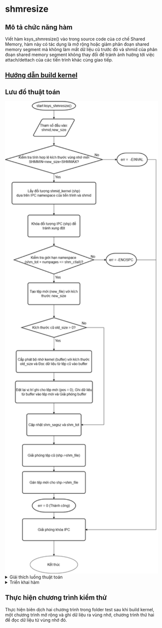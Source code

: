 # shmresize
## Mô tả chức năng hàm
Viết hàm ksys_shmresize() vào trong source code của cơ chế Shared Memory, hàm này có tác dụng là mở rộng hoặc giảm phân đoạn shared memory segment mà không làm mất dữ liệu cũ trước đó và shmid của phân đoạn shared memory segment không thay đổi để tránh ảnh hưởng tới việc attach/dettach của các tiến trình khác cùng giao tiếp.
## [Hướng dẫn build kernel](build_kernel.md)
## Lưu đồ thuật toán
<img src="images/flowchart.png" alt="Flowchart Image" width="500">
<details>
  <summary>Giải thích luồng thuật toán</summary>
  # Quy Trình Hoạt Động của Hàm `ksys_shmresize`

1. **Bắt đầu**: Hàm `ksys_shmresize` bắt đầu.
2. **Kiểm tra `new_size`**: Kiểm tra xem `new_size` có nằm trong giới hạn cho phép hay không. Nếu không, trả về lỗi `-EINVAL`.
3. **Lấy đối tượng `shmid_kernel`**: Lấy cấu trúc `shmid_kernel` tương ứng với `shmid`. Nếu không lấy được, trả về lỗi.
4. **Khóa đối tượng IPC**: Khóa đối tượng để tránh truy cập đồng thời.
5. **Kiểm tra giới hạn namespace**: Kiểm tra xem việc thay đổi kích thước có vượt quá giới hạn của namespace hay không. Nếu có, trả về lỗi `-ENOSPC`.
6. **Tạo tệp mới**: Tạo một tệp mới với kích thước `new_size`. Nếu thất bại, trả về lỗi.
7. **`old_size > 0?`**: Kiểm tra xem có dữ liệu cũ cần sao chép hay không.
8. **Cấp phát bộ nhớ**: Cấp phát bộ nhớ kernel cho bộ đệm tạm thời. Nếu thất bại, trả về lỗi `-ENOMEM`.
9. **Đọc dữ liệu**: Đọc dữ liệu từ tệp cũ vào bộ đệm. Nếu thất bại, giải phóng bộ nhớ và tệp mới, sau đó trả về lỗi.
10. **Đặt lại vị trí ghi**: Đặt lại vị trí ghi cho tệp mới về 0.
11. **Ghi dữ liệu**: Ghi dữ liệu từ bộ đệm vào tệp mới. Nếu thất bại, giải phóng bộ nhớ và tệp mới, sau đó trả về lỗi.
12. **Giải phóng bộ nhớ**: Giải phóng bộ nhớ đã cấp phát cho bộ đệm.
13. **Cập nhật thông tin**: Cập nhật kích thước (`shm_segsz`) và tổng số trang sử dụng (`shm_tot`).
14. **Giải phóng tệp cũ**: Giải phóng tệp cũ.
15. **Gán tệp mới**: Gán tệp mới cho `shp->shm_file`.
16. **Giải phóng khóa IPC**: Giải phóng khóa.
17. **Trả về 0 (thành công)**: Hàm kết thúc thành công.

</details>
<details>
  <summary>Triển khai hàm</summary>
Trước tiên ta phải tải mã nguồn nhân linux về để chỉnh sửa mã nguồn, sau đó sẽ tiến hành build lại kernel sau đó áp dụng kernel mới để kiểm tra hoạt động của hàm mới.
  
Sau đó ta phải viết thêm hàm shmresize với yêu cầu xác định như trên vào trong file mã nguồn của shared memory ipc là 'ipc/shm.c' để hàm có thể hoạt động. Hàm này sẽ hoạt động ở dưới nhân kernel của linux, vì vậy cần khai báo System call tương ứng và khai báo vào Syscall table để có thể gọi từ user space. Bằng việc sử dụng system call number ta có thể sử dụng trực tiếp hàm từ user space bằng việc khai báo thêm thư việt &lt;syscalls.h&gt; thay vì thêm hàm đó vào các thư viện tiêu chuẩn của C.
```bash
#include <linux/slab.h>   // For kmalloc and kfree
#include <linux/mm.h>   // For memory management functions
#include <linux/hugetlb.h>
#include <linux/shm.h>
#include <uapi/linux/shm.h>
#include <linux/init.h>
#include <linux/file.h>
#include <linux/mman.h>
#include <linux/shmem_fs.h>
#include <linux/security.h>
#include <linux/syscalls.h> // For system calls
#include <linux/audit.h>
#include <linux/capability.h>
#include <linux/ptrace.h>
#include <linux/seq_file.h>
#include <linux/rwsem.h>
#include <linux/nsproxy.h>
#include <linux/mount.h>
#include <linux/ipc_namespace.h>
#include <linux/rhashtable.h>
#include <linux/fs.h> // For file operations
#include <linux/fcntl.h>
#include <linux/uaccess.h>
#include <linux/pagemap.h>
#include <linux/rmap.h>
#include <linux/errno.h>
#include “util.h”

// Function to resize the shared memory segment and keep old data
long ksys_shmresize(int shmid, size_t new_size) {
    struct ipc_namespace *ns = current->nsproxy->ipc_ns;
    struct shmid_kernel *shp;
    struct file *new_file;
    loff_t pos = 0;
    ssize_t err;
    size_t old_size;
    size_t numpages = (new_size + PAGE_SIZE - 1) >> PAGE_SHIFT;

    // Basic size validation
    if (new_size < SHMMIN || new_size > ns->shm_ctlmax)
        return -EINVAL;

    // Obtain the shared memory segment object and lock it
    shp = shm_obtain_object_check(ns, shmid);
    if (IS_ERR(shp))
        return PTR_ERR(shp);

    ipc_lock_object(&shp->shm_perm);

    // Verify that the new size does not exceed namespace limits
    if (ns->shm_tot - (shp->shm_segsz >> PAGE_SHIFT) + numpages > ns->shm_ctlall) {
        err = -ENOSPC;
        goto unlock;
    }

    // Create a new file for the resized segment
    new_file = shmem_kernel_file_setup("SYSV_SHMRESIZE", new_size, 0);
    if (IS_ERR(new_file)) {
        err = PTR_ERR(new_file);
        goto unlock;
    }

    // Allocate a temporary buffer to hold old data for copying
    old_size = shp->shm_segsz;
    if (old_size > 0) {
        char *buffer = kmalloc(old_size, GFP_KERNEL);
        if (!buffer) {
            err = -ENOMEM;
            fput(new_file);
            goto unlock;
        }

        // Read data from the old file into the buffer
        err = kernel_read(shp->shm_file, buffer, old_size, &pos);
        if (err < 0) {
            kfree(buffer);
            fput(new_file);
            goto unlock;
        }

        // Reset position for the new file
        pos = 0;

        // Write data from the buffer to the new file
        err = kernel_write(new_file, buffer, old_size, &pos);
        kfree(buffer);

        if (err < 0) {
            fput(new_file);
            goto unlock;
        }
    }

    // Update the segment's total and size
    ns->shm_tot = ns->shm_tot - (shp->shm_segsz >> PAGE_SHIFT) + numpages;
    shp->shm_segsz = new_size;

    // Release the old file and replace it with the new one
    fput(shp->shm_file);
    shp->shm_file = new_file;

    err = 0;  // Success

unlock:
    ipc_unlock_object(&shp->shm_perm);
    return err;
}

// System call definition for user-space access
SYSCALL_DEFINE2(shmresize, int, shmid, size_t, new_size) {
    return ksys_shmresize(shmid, new_size);
}

```
  <details>
  <summary># Giải thích chi tiết hơn về một số phần quan trọng</summary>

- **numpages = (new_size + PAGE_SIZE - 1) >> PAGE_SHIFT;**: Đoạn code này tính toán số trang bộ nhớ cần thiết để chứa new_size byte. PAGE_SIZE là kích thước của một trang bộ nhớ (thường là 4KB). PAGE_SHIFT là số bit cần dịch phải để chia cho PAGE_SIZE (ví dụ: nếu PAGE_SIZE là 4096 (2^12), thì PAGE_SHIFT là 12). Việc cộng PAGE_SIZE - 1 trước khi dịch phải đảm bảo rằng kết quả được làm tròn lên. Ví dụ: nếu new_size là 4097 byte, thì cần 2 trang.
    
- **shmem_kernel_file_setup("SYSV_SHMRESIZE", new_size, 0);**: Hàm này tạo một tệp tin ẩn danh trong kernel, được sử dụng để lưu trữ dữ liệu của shared memory segment. Tham số đầu tiên là tên (chỉ để debug), tham số thứ hai là kích thước, và tham số thứ ba là cờ (0 trong trường hợp này).

- **kernel_read và kernel_write**: Đây là các hàm kernel space để đọc và ghi dữ liệu vào tệp. Chúng tương tự như read và write trong user space, nhưng hoạt động trong ngữ cảnh kernel.

- **fput**: Hàm này giảm bộ đếm tham chiếu của một đối tượng tệp. Khi bộ đếm tham chiếu đạt 0, tệp sẽ được giải phóng.

- **ipc_lock_object và ipc_unlock_object**: Các hàm này dùng để khóa và giải phóng khóa trên đối tượng IPC (trong trường hợp này là shared memory segment), ngăn chặn các truy cập đồng thời gây ra xung đột dữ liệu.

- **goto unlock;**: Được sử dụng để xử lý lỗi. Khi có lỗi xảy ra, code sẽ nhảy đến nhãn unlock, nơi khóa được giải phóng trước khi hàm trả về lỗi. Điều này rất quan trọng để tránh deadlock.

</details>
Sau khi sửa đổi tệp 'shm.c' để bao gồm chức năng 'shmresize' mới, cần đảm bảo những thay đổi sau trong các phần khác của mã nguồn nhân Linux để tích hợp đầy đủ chức năng mới:

-Define một constant cho ‘shmresize’ system call number (trong include/uapi/linux/ipc.h). Tệp header này chứa các định nghĩa cho các hoạt động của IPC và đảm bảo rằng các chương trình trong không gian người dùng có quyền truy cập vào mã định danh của system call.

-Thêm khai báo hàm cho ‘ksys_shmresize’ trong syscalls.h (Khai báo trong include/linux/syscalls.h) để system call mới được công nhận bởi kernel

-Đăng ký system call trong các tệp dành riêng cho kiến ​​trúc. Tùy thuộc vào kiến ​​trúc của máy (ví dụ: x86, ARM, v.v.), cập nhật syscall table để đăng ký ‘shmresize’. Điều này cho phép kernel liên kết system call number đến hàm mới.
Với cấu trúc x86 : Sửa đổi \`arch/x86/entry/syscalls/syscall_64.tbl\` để thêm entry cho lệnh gọi hệ thống \`shmresize\`. Thêm một dòng mới với các trường tương ứng.

-Nếu có ý định sử dụng lệnh gọi \`shmresize\` trực tiếp từ các chương trình trong không gian người dùng, cần phải sửa đổi thư viện chuẩn C (như \`glibc\`) để gọi syscall mới này.

-Ngoài ra, có thể sử dụng \`syscall()\` từ user space để gọi trực tiếp \`shmresize\`.

Sau khi chỉnh sửa xong mã nguồn, tiến hành việc build kernel mới theo hướng dẫn ở trên.
</details>

## Thực hiện chương trình kiểm thử

Thực hiện biên dịch hai chương trình trong folder test sau khi build kernel, một chương trình mở rộng và ghi dữ liệu ra vùng nhớ, chương trình thứ hai để đọc dữ liệu từ vùng nhớ đó.
